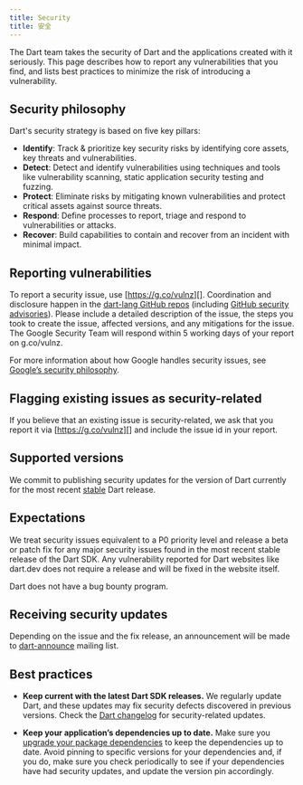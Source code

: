 ```yaml
---
title: Security
title: 安全
---
```


The Dart team takes the security of Dart and the applications
created with it seriously.
This page describes how to report any vulnerabilities that you find,
and lists best practices to minimize the risk of introducing a vulnerability.

## Security philosophy

Dart's security strategy is based on five key pillars:

- **Identify**: Track & prioritize key security risks by identifying core assets, 
  key threats and vulnerabilities. 
- **Detect**: Detect and identify vulnerabilities using techniques and tools like
  vulnerability scanning,
  static application security testing and fuzzing.
- **Protect**: Eliminate risks by mitigating known vulnerabilities and protect 
  critical assets against source threats.
- **Respond**: Define processes to report, triage and respond to vulnerabilities 
  or attacks.
- **Recover**: Build capabilities to contain and recover from an incident with 
  minimal impact.

## Reporting vulnerabilities

To report a security issue, use [https://g.co/vulnz][].
Coordination and disclosure happen in the [dart-lang GitHub repos][repos]
(including [GitHub security advisories][]).
Please include a detailed description of the issue,
the steps you took to create the issue, affected versions, and any 
mitigations for the issue.
The Google Security Team will respond within 5 working days of
your report on g.co/vulnz.

For more information about how Google handles security issues, see
[Google’s security philosophy][].

##  Flagging existing issues as security-related

If you believe that an existing issue is security-related, 
we ask that you report it via [https://g.co/vulnz][] and include 
the issue id in your report.

## Supported versions

We commit to publishing security updates for the version of Dart currently for 
the most recent [stable][] Dart release.

[stable]: https://dart.dev/get-dart#release-channels

## Expectations

We treat security issues equivalent to a P0 priority level 
and release a beta or patch fix
for any major security issues found
in the most recent stable release of the Dart SDK.
Any vulnerability reported for Dart websites like dart.dev does not 
require a release and will be fixed in the website itself.

Dart does not have a bug bounty program.

## Receiving security updates

Depending on the issue and the fix release, an announcement will be made to
[dart-announce](https://groups.google.com/a/dartlang.org/g/announce) 
mailing list.

## Best practices

* **Keep current with the latest Dart SDK releases.**
  We regularly update Dart, and these updates may fix security
  defects discovered in previous versions.
  Check the [Dart changelog][]
  for security-related updates.

* **Keep your application’s dependencies up to date.**
  Make sure you [upgrade your package dependencies][]
  to keep the dependencies up to date.
  Avoid pinning to specific versions
  for your dependencies and, if you do, make sure you check
  periodically to see if your dependencies have had security updates,
  and update the version pin accordingly.

[Dart changelog]: https://github.com/dart-lang/sdk/blob/main/CHANGELOG.md
[GitHub security advisories]: https://docs.github.com/en/code-security/security-advisories
[Google’s security philosophy]: https://www.google.com/about/appsecurity/
[https://g.co/vulnz]: https://g.co/vulnz
[repos]: https://github.com/dart-lang/
[upgrade your package dependencies]: /guides/packages#upgrading-a-dependency
